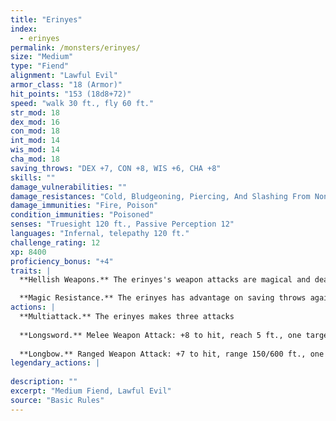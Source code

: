 ```yaml
---
title: "Erinyes"
index:
  - erinyes
permalink: /monsters/erinyes/
size: "Medium"
type: "Fiend"
alignment: "Lawful Evil"
armor_class: "18 (Armor)"
hit_points: "153 (18d8+72)"
speed: "walk 30 ft., fly 60 ft."
str_mod: 18
dex_mod: 16
con_mod: 18
int_mod: 14
wis_mod: 14
cha_mod: 18
saving_throws: "DEX +7, CON +8, WIS +6, CHA +8"
skills: ""
damage_vulnerabilities: ""
damage_resistances: "Cold, Bludgeoning, Piercing, And Slashing From Nonmagical Weapons That Aren'T Silvered"
damage_immunities: "Fire, Poison"
condition_immunities: "Poisoned"
senses: "Truesight 120 ft., Passive Perception 12"
languages: "Infernal, telepathy 120 ft."
challenge_rating: 12
xp: 8400
proficiency_bonus: "+4"
traits: |
  **Hellish Weapons.** The erinyes's weapon attacks are magical and deal an extra 13 (3d8) poison damage on a hit (included in the attacks).

  **Magic Resistance.** The erinyes has advantage on saving throws against spells and other magical effects.
actions: |
  **Multiattack.** The erinyes makes three attacks
  
  **Longsword.** Melee Weapon Attack: +8 to hit, reach 5 ft., one target. Hit: 8 (1d8 + 4) slashing damage, or 9 (1d10 + 4) slashing damage if used with two hands, plus 13 (3d8) poison damage.
  
  **Longbow.** Ranged Weapon Attack: +7 to hit, range 150/600 ft., one target. Hit: 7 (1d8 + 3) piercing damage plus 13 (3d8) poison damage, and the target must succeed on a DC 14 Constitution saving throw or be poisoned. The poison lasts until it is removed by the lesser restoration spell or similar magic.  
legendary_actions: |
  
description: ""
excerpt: "Medium Fiend, Lawful Evil"
source: "Basic Rules"
---
```

